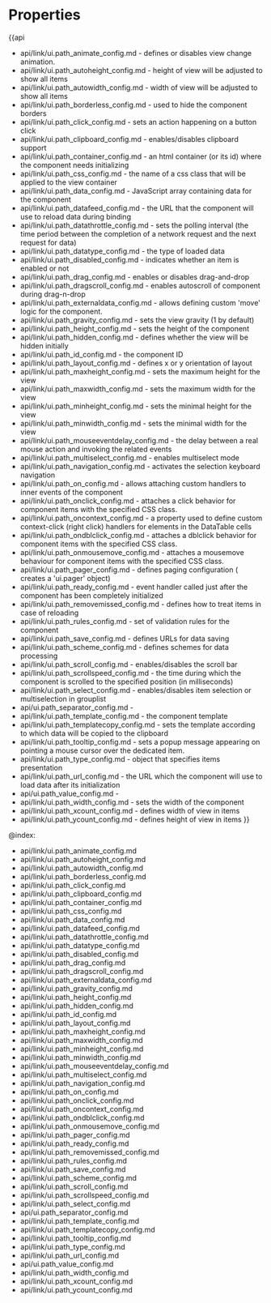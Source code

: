 Properties
==========

{{api
- api/link/ui.path_animate_config.md - defines or disables view change animation.
- api/link/ui.path_autoheight_config.md - height of view will be adjusted to show all items
- api/link/ui.path_autowidth_config.md - width of view will be adjusted to show all items
- api/link/ui.path_borderless_config.md - used to hide the component borders
- api/link/ui.path_click_config.md - sets an action happening on a button click
- api/link/ui.path_clipboard_config.md - enables/disables clipboard support
- api/link/ui.path_container_config.md - an html container (or its id) where the component needs initializing
- api/link/ui.path_css_config.md - the name of a css class that will be applied to the view container
- api/link/ui.path_data_config.md - JavaScript array containing data for the component
- api/link/ui.path_datafeed_config.md - the URL that the component will use to reload data during binding
- api/link/ui.path_datathrottle_config.md - sets the polling interval (the time period between the completion of a network request and the next request for data)
- api/link/ui.path_datatype_config.md - the type of loaded data
- api/link/ui.path_disabled_config.md - indicates whether an item is enabled or not
- api/link/ui.path_drag_config.md - enables or disables drag-and-drop
- api/link/ui.path_dragscroll_config.md - enables autoscroll of component during drag-n-drop
- api/link/ui.path_externaldata_config.md - allows defining custom 'move' logic for the component.
- api/link/ui.path_gravity_config.md - sets the view gravity (1 by default)
- api/link/ui.path_height_config.md - sets the height of the component
- api/link/ui.path_hidden_config.md - defines whether the view will be hidden initially
- api/link/ui.path_id_config.md - the component ID
- api/link/ui.path_layout_config.md - defines x or y orientation of layout
- api/link/ui.path_maxheight_config.md - sets the maximum height for the view
- api/link/ui.path_maxwidth_config.md - sets the maximum width for the view
- api/link/ui.path_minheight_config.md - sets the minimal height for the view
- api/link/ui.path_minwidth_config.md - sets the minimal width for the view
- api/link/ui.path_mouseeventdelay_config.md - the delay between a real mouse action and invoking the related events
- api/link/ui.path_multiselect_config.md - enables multiselect mode
- api/link/ui.path_navigation_config.md - activates the selection keyboard navigation
- api/link/ui.path_on_config.md - allows attaching custom handlers to inner events of the component
- api/link/ui.path_onclick_config.md - attaches a click behavior for component items with the specified CSS class.
- api/link/ui.path_oncontext_config.md - a property used to define custom context-click (right click) handlers for elements in the DataTable cells<br>
- api/link/ui.path_ondblclick_config.md - attaches a dblclick behavior for component items with the specified CSS class.
- api/link/ui.path_onmousemove_config.md - attaches a mousemove behaviour for component items with the specified CSS class.
- api/link/ui.path_pager_config.md - defines paging configuration ( creates a 'ui.pager' object)
- api/link/ui.path_ready_config.md - event handler called just after the component has been completely initialized
- api/link/ui.path_removemissed_config.md - defines how to treat items in case of reloading
- api/link/ui.path_rules_config.md - set of validation rules for the component
- api/link/ui.path_save_config.md - defines URLs for data saving
- api/link/ui.path_scheme_config.md - defines schemes for data processing
- api/link/ui.path_scroll_config.md - enables/disables the scroll bar
- api/link/ui.path_scrollspeed_config.md - the time during which the component is scrolled to the specified position (in milliseconds)
- api/link/ui.path_select_config.md - enables/disables item selection or multiselection in grouplist
- api/ui.path_separator_config.md - 
- api/link/ui.path_template_config.md - the component template
- api/link/ui.path_templatecopy_config.md - sets the template according to which data will be copied to the clipboard
- api/link/ui.path_tooltip_config.md - sets a popup message appearing on pointing a mouse cursor over the dedicated item.
- api/link/ui.path_type_config.md - object that specifies items presentation
- api/link/ui.path_url_config.md - the URL which the component will use to load data after its initialization
- api/ui.path_value_config.md - 
- api/link/ui.path_width_config.md - sets the width of the component
- api/link/ui.path_xcount_config.md - defines width of view in items
- api/link/ui.path_ycount_config.md - defines height of view in items
}}

@index:
- api/link/ui.path_animate_config.md
- api/link/ui.path_autoheight_config.md
- api/link/ui.path_autowidth_config.md
- api/link/ui.path_borderless_config.md
- api/link/ui.path_click_config.md
- api/link/ui.path_clipboard_config.md
- api/link/ui.path_container_config.md
- api/link/ui.path_css_config.md
- api/link/ui.path_data_config.md
- api/link/ui.path_datafeed_config.md
- api/link/ui.path_datathrottle_config.md
- api/link/ui.path_datatype_config.md
- api/link/ui.path_disabled_config.md
- api/link/ui.path_drag_config.md
- api/link/ui.path_dragscroll_config.md
- api/link/ui.path_externaldata_config.md
- api/link/ui.path_gravity_config.md
- api/link/ui.path_height_config.md
- api/link/ui.path_hidden_config.md
- api/link/ui.path_id_config.md
- api/link/ui.path_layout_config.md
- api/link/ui.path_maxheight_config.md
- api/link/ui.path_maxwidth_config.md
- api/link/ui.path_minheight_config.md
- api/link/ui.path_minwidth_config.md
- api/link/ui.path_mouseeventdelay_config.md
- api/link/ui.path_multiselect_config.md
- api/link/ui.path_navigation_config.md
- api/link/ui.path_on_config.md
- api/link/ui.path_onclick_config.md
- api/link/ui.path_oncontext_config.md
- api/link/ui.path_ondblclick_config.md
- api/link/ui.path_onmousemove_config.md
- api/link/ui.path_pager_config.md
- api/link/ui.path_ready_config.md
- api/link/ui.path_removemissed_config.md
- api/link/ui.path_rules_config.md
- api/link/ui.path_save_config.md
- api/link/ui.path_scheme_config.md
- api/link/ui.path_scroll_config.md
- api/link/ui.path_scrollspeed_config.md
- api/link/ui.path_select_config.md
- api/ui.path_separator_config.md
- api/link/ui.path_template_config.md
- api/link/ui.path_templatecopy_config.md
- api/link/ui.path_tooltip_config.md
- api/link/ui.path_type_config.md
- api/link/ui.path_url_config.md
- api/ui.path_value_config.md
- api/link/ui.path_width_config.md
- api/link/ui.path_xcount_config.md
- api/link/ui.path_ycount_config.md

